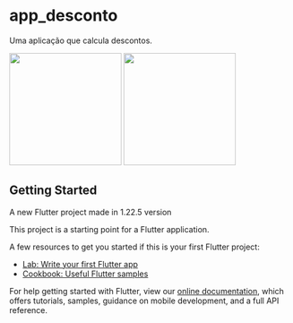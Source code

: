 # app_desconto

Uma aplicação que calcula descontos.

<p float="left">
  <img src="screenshot/Screenshot_1633232092.png" width="200" />
  <img src="screenshot/Screenshot_1633232099.png" width="200" />
</p>

## Getting Started

A new Flutter project made in 1.22.5 version

This project is a starting point for a Flutter application.

A few resources to get you started if this is your first Flutter project:

- [Lab: Write your first Flutter app](https://flutter.dev/docs/get-started/codelab)
- [Cookbook: Useful Flutter samples](https://flutter.dev/docs/cookbook)

For help getting started with Flutter, view our
[online documentation](https://flutter.dev/docs), which offers tutorials,
samples, guidance on mobile development, and a full API reference.
